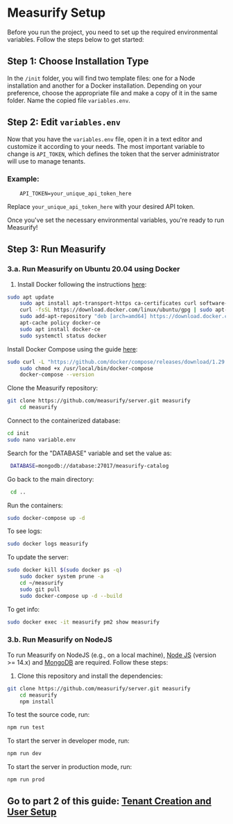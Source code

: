 # Measurify Setup

Before you run the project, you need to set up the required environmental variables. Follow the steps below to get started:

## Step 1: Choose Installation Type

In the `/init` folder, you will find two template files: one for a Node installation and another for a Docker installation. Depending on your preference, choose the appropriate file and make a copy of it in the same folder. Name the copied file `variables.env`.

## Step 2: Edit `variables.env`

Now that you have the `variables.env` file, open it in a text editor and customize it according to your needs. The most important variable to change is `API_TOKEN`, which defines the token that the server administrator will use to manage tenants.

### Example:

```
    API_TOKEN=your_unique_api_token_here
```

Replace `your_unique_api_token_here` with your desired API token.

Once you've set the necessary environmental variables, you're ready to run Measurify!

## Step 3: Run Measurify

### 3.a. Run Measurify on Ubuntu 20.04 using Docker

1.  Install Docker following the instructions [here](https://www.digitalocean.com/community/tutorials/how-to-install-and-use-docker-on-ubuntu-20-04):

```bash
sudo apt update
    sudo apt install apt-transport-https ca-certificates curl software-properties-common
    curl -fsSL https://download.docker.com/linux/ubuntu/gpg | sudo apt-key add -
    sudo add-apt-repository "deb [arch=amd64] https://download.docker.com/linux/ubuntu focal stable"
    apt-cache policy docker-ce
    sudo apt install docker-ce
    sudo systemctl status docker
```

Install Docker Compose using the guide [here](https://www.digitalocean.com/community/tutorials/how-to-install-and-use-docker-compose-on-ubuntu-20-04):

```bash
sudo curl -L "https://github.com/docker/compose/releases/download/1.29.2/docker-compose-$(uname -s)-$(uname -m)" -o /usr/local/bin/docker-compose
    sudo chmod +x /usr/local/bin/docker-compose
    docker-compose --version
```

Clone the Measurify repository:

```bash
git clone https://github.com/measurify/server.git measurify
    cd measurify
```

Connect to the containerized database:

```bash
cd init
sudo nano variable.env
```

Search for the "DATABASE" variable and set the value as:

```bash
 DATABASE=mongodb://database:27017/measurify-catalog
```

Go back to the main directory:

```bash
 cd ..
```

Run the containers:

```bash
sudo docker-compose up -d
```

To see logs:

```bash
sudo docker logs measurify
```

To update the server:

```bash
sudo docker kill $(sudo docker ps -q)
    sudo docker system prune -a
    cd ~/measurify
    sudo git pull
    sudo docker-compose up -d --build
```

To get info:

```bash
sudo docker exec -it measurify pm2 show measurify
```

### 3.b. Run Measurify on NodeJS

To run Measurify on NodeJS (e.g., on a local machine), [Node JS](https://nodejs.org/en/) (version >= 14.x) and [MongoDB](https://www.mongodb.com/) are required. Follow these steps:

1.  Clone this repository and install the dependencies:

```bash
git clone https://github.com/measurify/server.git measurify
    cd measurify
    npm install
```

To test the source code, run:

```bash
npm run test
```

To start the server in developer mode, run:

```bash
npm run dev
```

To start the server in production mode, run:

```bash
npm run prod
```

## Go to part 2 of this guide: [Tenant Creation and User Setup](new_tenant.md)
